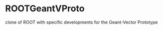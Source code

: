 ROOTGeantVProto
===============

clone of ROOT with specific developments for the Geant-Vector Prototype
